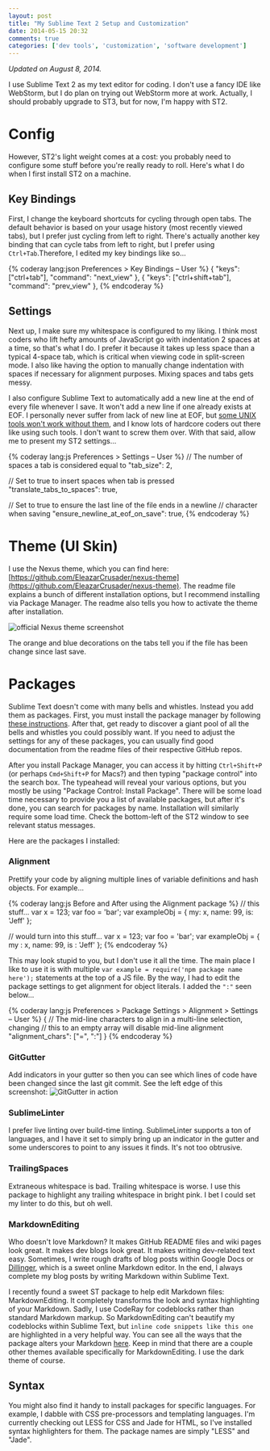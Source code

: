 ```yaml
---
layout: post
title: "My Sublime Text 2 Setup and Customization"
date: 2014-05-15 20:32
comments: true
categories: ['dev tools', 'customization', 'software development']
---
```


*Updated on August 8, 2014.*

I use Sublime Text 2 as my text editor for coding. I don't use a fancy IDE like WebStorm, but I do plan on trying out WebStorm more at work. Actually, I should probably upgrade to ST3, but for now, I'm happy with ST2.

# Config

However, ST2's light weight comes at a cost: you probably need to configure some stuff before you're really ready to roll. Here's what I do when I first install ST2 on a machine.

## Key Bindings

First, I change the keyboard shortcuts for cycling through open tabs. The default behavior is based on your usage history (most recently viewed tabs), but I prefer just cycling from left to right. There's actually another key binding that can cycle tabs from left to right, but I prefer using `Ctrl+Tab`.Therefore, I edited my key bindings like so...

{% coderay lang:json Preferences > Key Bindings – User %}
{ "keys": ["ctrl+tab"], "command": "next_view" },
{ "keys": ["ctrl+shift+tab"], "command": "prev_view" },
{% endcoderay %}

## Settings

Next up, I make sure my whitespace is configured to my liking. I think most coders who lift hefty amounts of JavaScript go with indentation 2 spaces at a time, so that's what I do. I prefer it because it takes up less space than a typical 4-space tab, which is critical when viewing code in split-screen mode. I also like having the option to manually change indentation with spaces if necessary for alignment purposes. Mixing spaces and tabs gets messy.

I also configure Sublime Text to automatically add a new line at the end of every file whenever I save. It won't add a new line if one already exists at EOF. I personally never suffer from lack of new line at EOF, but [some UNIX tools won't work without them](http://stackoverflow.com/questions/729692/why-should-files-end-with-a-newline), and I know lots of hardcore coders out there like using such tools. I don't want to screw them over. With that said, allow me to present my ST2 settings...

{% coderay lang:js Preferences > Settings – User %}
// The number of spaces a tab is considered equal to
  "tab_size": 2,

 // Set to true to insert spaces when tab is pressed
  "translate_tabs_to_spaces": true,

// Set to true to ensure the last line of the file ends in a newline
// character when saving
  "ensure_newline_at_eof_on_save": true,
{% endcoderay %}

# Theme (UI Skin)

I use the Nexus theme, which you can find here: [https://github.com/EleazarCrusader/nexus-theme](https://github.com/EleazarCrusader/nexus-theme). The readme file explains a bunch of different installation options, but I recommend installing via Package Manager. The readme also tells you how to activate the theme after installation.

![official Nexus theme screenshot](https://raw.githubusercontent.com/EleazarCrusader/nexus-theme/master/nexus-theme.png)

<p class="my-caption">The orange and blue decorations on the tabs tell you if the file has been change since last save.</p>

# Packages

Sublime Text doesn't come with many bells and whistles. Instead you add them as packages. First, you must install the package manager by following [these instructions](https://sublime.wbond.net/installation#st2). After that, get ready to discover a giant pool of all the bells and whistles you could possibly want. If you need to adjust the settings for any of these packages, you can usually find good documentation from the readme files of their respective GitHub repos.

After you install Package Manager, you can access it by hitting `Ctrl+Shift+P` (or perhaps `Cmd+Shift+P` for Macs?) and then typing "package control" into the search box. The typeahead will reveal your various options, but you mostly be using "Package Control: Install Package". There will be some load time necessary to provide you a list of available packages, but after it's done, you can search for packages by name. Installation will similarly require some load time. Check the bottom-left of the ST2 window to see relevant status messages.

Here are the packages I installed:

### Alignment
Prettify your code by aligning multiple lines of variable definitions and hash objects. For example...

{% coderay lang:js Before and After using the Alignment package %}
// this stuff...
var x = 123;
var foo = 'bar';
var exampleObj = {
  my: x,
  name: 99,
  is: 'Jeff'
};

// would turn into this stuff...
var x          = 123;
var foo        = 'bar';
var exampleObj = {
  my  : x,
  name: 99,
  is  : 'Jeff'
};
{% endcoderay %}

This may look stupid to you, but I don't use it all the time. The main place I like to use it is with multiple `var example = require('npm package name here');` statements at the top of a JS file. By the way, I had to edit the package settings to get alignment for object literals. I added the `":"` seen below...

{% coderay lang:js Preferences > Package Settings > Alignment > Settings – User %}
{
  // The mid-line characters to align in a multi-line selection, changing
  // this to an empty array will disable mid-line alignment
  "alignment_chars": ["=", ":"]
}
{% endcoderay %}

### GitGutter
Add indicators in your gutter so then you can see which lines of code have been changed since the last git commit. See the left edge of this screenshot:
![GitGutter in action](http://i.imgur.com/ur6FY.png)

### SublimeLinter
I prefer live linting over build-time linting. SublimeLinter supports a ton of languages, and I have it set to simply bring up an indicator in the gutter and some underscores to point to any issues it finds. It's not too obtrusive.

### TrailingSpaces
Extraneous whitespace is bad. Trailing whitespace is worse. I use this package to highlight any trailing whitespace in bright pink. I bet I could set my linter to do this, but oh well.

### MarkdownEditing
Who doesn't love Markdown? It makes GitHub README files and wiki pages look great. It makes dev blogs look great. It makes writing dev-related text easy. Sometimes, I write rough drafts of blog posts within Google Docs or [Dillinger](http://dillinger.io/), which is a sweet online Markdown editor. In the end, I always complete my blog posts by writing Markdown within Sublime Text.

I recently found a sweet ST package to help edit Markdown files: MarkdownEditing. It completely transforms the look and syntax highlighting of your Markdown. Sadly, I use CodeRay for codeblocks rather than standard Markdown markup. So MarkdownEditing can't beautify my codeblocks within Sublime Text, but `inline code snippets like this one` are highlighted in a very helpful way. You can see all the ways that the package alters your Markdown [here](https://camo.githubusercontent.com/35a66d68a55666133ba7911fb0ea61277740680f/68747470733a2f2f7261772e6769746875622e636f6d2f5375626c696d65546578742d4d61726b646f776e2f4d61726b646f776e45646974696e672f6d61737465722f73637265656e73686f74732f6c696768742e706e67). Keep in mind that there are a couple other themes available specifically for MarkdownEditing. I use the dark theme of course.

## Syntax

You might also find it handy to install packages for specific languages. For example, I dabble with CSS pre-processors and templating languages. I'm currently checking out LESS for CSS and Jade for HTML, so I've installed syntax highlighters for them. The package names are simply "LESS" and "Jade".
